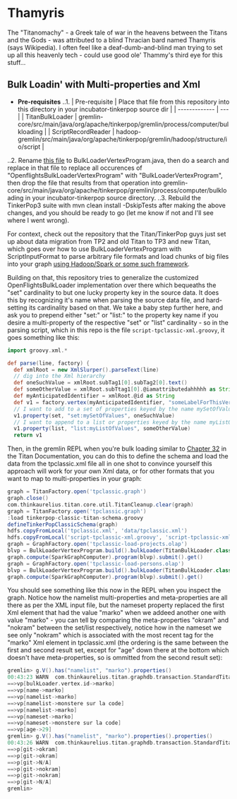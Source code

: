 # Thamyris
The "Titanomachy" - a Greek tale of war in the heavens between the Titans and the Gods - was attributed to a blind Thracian bard named Thamyris (says Wikipedia). I often feel like a deaf-dumb-and-blind man trying to set up all this heavenly tech - could use good ole' Thammy's third eye for this stuff...

## Bulk Loadin' with Multi-properties and Xml

* **Pre-requisites**
..1. | Pre-requisite | Place that file from this repository into this directory in your incubator-tinkerpop source dir  |
  | ------------- | --- |
  | TitanBulkLoader | gremlin-core/src/main/java/org/apache/tinkerpop/gremlin/process/computer/bulkloading |
  | ScriptRecordReader | hadoop-gremlin/src/main/java/org/apache/tinkerpop/gremlin/hadoop/structure/io/script |

..2. Rename [this file](https://github.com/dkuppitz/openflights/blob/master/src/main/java/com/datastax/openflights/OpenflightsBulkLoaderVertexProgram.java "OpenflightsBulkLoaderVertexProgram.java") to BulkLoaderVertexProgram.java, then do a search and replace in that file to replace all occurences of "OpenflightsBulkLoaderVertexProgram" with "BulkLoaderVertexProgram", then drop the file that results from that operation into gremlin-core/src/main/java/org/apache/tinkerpop/gremlin/process/computer/bulkloading in your incubator-tinkerpop source directory.
..3. Rebuild the TinkerPop3 suite with mvn clean install -DskipTests after making the above changes, and you should be ready to go (let me know if not and I'll see where I went wrong).

For context, check out the repository that the Titan/TinkerPop guys just set up about data migration from TP2 and old Titan to TP3 and new Titan, which goes over how to use BulkLoaderVertexProgram with ScriptInputFormat to parse arbitrary file formats and load chunks of big files into your graph [using Hadoop/Spark or some such framework](https://github.com/dkuppitz/openflights "Openflights").

Building on that, this repository tries to generalize the customized OpenFlightsBulkLoader implementation over there which bequeaths the "set" cardinality to but one lucky property key in the source data. It does this by recognizing it's name when parsing the source data file, and hard-setting its cardinality based on that. We take a baby step further here, and ask you to prepend either "set:" or "list:" to the property key name if you desire a multi-property of the respective "set" or "list" cardinality - so in the parsing script, which in this repo is the file `script-tpclassic-xml.groovy`, it goes something like this:

```groovy
import groovy.xml.*

def parse(line, factory) {
  def xmlRoot = new XmlSlurper().parseText(line)
  // dig into the Xml hierarchy
  def oneSuchValue = xmlRoot.subTag1[0].subTag2[0].text()
  def someOtherValue = xmlRoot.subTtag1[0].@iamattributedahhhhh as String
  def myAnticipatedIdentifier = xmlRoot.@id as String
  def v1 = factory.vertex(myAnticipatedIdentifier, "someLabelForThisVertex")
  // I want to add to a set of properties keyed by the name mySetOfValues
  v1.property(set, "set:mySetOfValues", oneSuchValue)
  // I want to append to a list or properties keyed by the name myListOfValues
  v1.property(list, "list:myListOfValues", someOtherValue)
  return v1
```

Then, in the gremlin REPL when you're bulk loading similar to [Chapter 32](http://s3.thinkaurelius.com/docs/titan/1.0.0/titan-hadoop-tp3.html "Titan Docs") in the Titan Documentation, you can do this to define the schema and load the data from the tpclassic.xml file all in one shot to convince yourself this approach will work for your own Xml data, or for other formats that you want to map to multi-properties in your graph:

```groovy
graph = TitanFactory.open('tpclassic.graph')
graph.close()
com.thinkaurelius.titan.core.util.TitanCleanup.clear(graph)
graph = TitanFactory.open('tpclassic.graph')
:load tinkerpop-classic-titan-schema.groovy
defineTinkerPopClassicSchema(graph)
hdfs.copyFromLocal('tpclassic.xml', 'data/tpclassic.xml')
hdfs.copyFromLocal('script-tpclassic-xml.groovy', 'script-tpclassic-xml.groovy')
graph = GraphFactory.open('tpclassic-load-projects.olap')
blvp = BulkLoaderVertexProgram.build().bulkLoader(TitanBulkLoader.class).intermediateBatchSize(2).writeGraph('tpclassic.graph').create(graph)
graph.compute(SparkGraphComputer).program(blvp).submit().get()
graph = GraphFactory.open('tpclassic-load-persons.olap')
blvp = BulkLoaderVertexProgram.build().bulkLoader(TitanBulkLoader.class).intermediateBatchSize(2).writeGraph('tpclassic.graph').create(graph)
graph.compute(SparkGraphComputer).program(blvp).submit().get()
```

You should see something like this now in the REPL when you inspect the graph. Notice how the namelist multi-properties and meta-properties are all there as per the XML input file, but the nameset property replaced the first <name> Xml element that had the value "marko" when we addeed another one with value "marko" - you can tell by comparing the meta-properties "okram" and "nokram" between the set/list respectively, notice how in the nameset we see only "nokram" which is associated with the most recent <name> tag for the "marko" <person> Xml element in tpclassic.xml (the ordering is the same between the first and second result set, except for "age" down there at the bottom which doesn't have meta-properties, so is ommitted from the second result set):

```groovy
gremlin> g.V().has("namelist", "marko").properties()
00:43:23 WARN  com.thinkaurelius.titan.graphdb.transaction.StandardTitanTx  - Query requires iterating over all vertices [(namelist = marko)]. For better performance, use indexes
==>vp[bulkLoader.vertex.id->marko]
==>vp[name->marko]
==>vp[namelist->marko]
==>vp[namelist->monstere sur la code]
==>vp[namelist->marko]
==>vp[nameset->marko]
==>vp[nameset->monstere sur la code]
==>vp[age->29]
gremlin> g.V().has("namelist", "marko").properties().properties()
00:43:26 WARN  com.thinkaurelius.titan.graphdb.transaction.StandardTitanTx  - Query requires iterating over all vertices [(namelist = marko)]. For better performance, use indexes
==>p[git->okram]
==>p[git->okram]
==>p[git->N/A]
==>p[git->nokram]
==>p[git->nokram]
==>p[git->N/A]
gremlin> 
```
